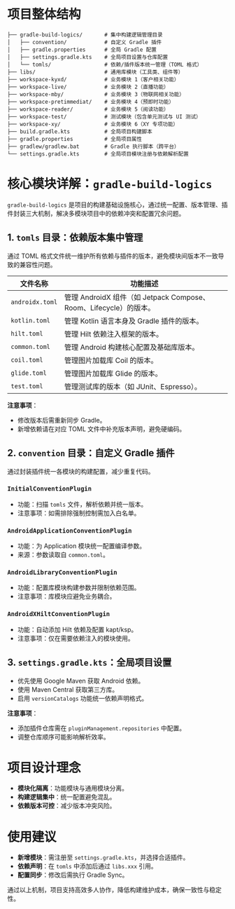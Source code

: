 
# 项目整体结构

```text
├── gradle-build-logics/       # 集中构建逻辑管理目录
│   ├── convention/            # 自定义 Gradle 插件
│   ├── gradle.properties      # 全局 Gradle 配置
│   ├── settings.gradle.kts    # 全局项目设置与仓库配置
│   └── tomls/                 # 依赖/插件版本统一管理（TOML 格式）
├── libs/                      # 通用库模块（工具类、组件等）
├── workspace-kyxd/            # 业务模块 1（客户相关功能）
├── workspace-live/            # 业务模块 2（直播功能）
├── workspace-mby/             # 业务模块 3（物联网相关功能）
├── workspace-pretimmediat/    # 业务模块 4（预即时功能）
├── workspace-reader/          # 业务模块 5（阅读功能）
├── workspace-test/            # 测试模块（包含单元测试与 UI 测试）
├── workspace-xy/              # 业务模块 6（XY 专项功能）
├── build.gradle.kts           # 全局项目构建脚本
├── gradle.properties          # 全局项目属性
├── gradlew/gradlew.bat        # Gradle 执行脚本（跨平台）
└── settings.gradle.kts        # 全局项目模块注册与依赖解析配置
```

# 核心模块详解：`gradle-build-logics`

`gradle-build-logics` 是项目的构建基础设施核心，通过统一配置、版本管理、插件封装三大机制，解决多模块项目中的依赖冲突和配置冗余问题。

## 1. `tomls` 目录：依赖版本集中管理

通过 TOML 格式文件统一维护所有依赖与插件的版本，避免模块间版本不一致导致的兼容性问题。

| 文件名称           | 功能描述                                                                 |
|--------------------|--------------------------------------------------------------------------|
| `androidx.toml`    | 管理 AndroidX 组件（如 Jetpack Compose、Room、Lifecycle）的版本。       |
| `kotlin.toml`      | 管理 Kotlin 语言本身及 Gradle 插件的版本。                              |
| `hilt.toml`        | 管理 Hilt 依赖注入框架的版本。                                           |
| `common.toml`      | 管理 Android 构建核心配置及基础库版本。                                 |
| `coil.toml`        | 管理图片加载库 Coil 的版本。                                             |
| `glide.toml`       | 管理图片加载库 Glide 的版本。                                            |
| `test.toml`        | 管理测试库的版本（如 JUnit、Espresso）。                                |

**注意事项**：
- 修改版本后需重新同步 Gradle。
- 新增依赖请在对应 TOML 文件中补充版本声明，避免硬编码。

## 2. `convention` 目录：自定义 Gradle 插件

通过封装插件统一各模块的构建配置，减少重复代码。

### `InitialConventionPlugin`
- 功能：扫描 `tomls` 文件，解析依赖并统一版本。
- 注意事项：如需排除强制控制需加入白名单。

### `AndroidApplicationConventionPlugin`
- 功能：为 Application 模块统一配置编译参数。
- 来源：参数读取自 `common.toml`。

### `AndroidLibraryConventionPlugin`
- 功能：配置库模块构建参数并限制依赖范围。
- 注意事项：库模块应避免业务耦合。

### `AndroidXHiltConventionPlugin`
- 功能：自动添加 Hilt 依赖及配置 kapt/ksp。
- 注意事项：仅在需要依赖注入的模块使用。

## 3. `settings.gradle.kts`：全局项目设置

- 优先使用 Google Maven 获取 Android 依赖。
- 使用 Maven Central 获取第三方库。
- 启用 `versionCatalogs` 功能统一依赖声明格式。

**注意事项**：
- 添加插件仓库需在 `pluginManagement.repositories` 中配置。
- 调整仓库顺序可能影响解析效率。

# 项目设计理念

- **模块化隔离**：功能模块与通用模块分离。
- **构建逻辑集中**：统一配置避免混乱。
- **依赖版本可控**：减少版本冲突风险。

# 使用建议

- **新增模块**：需注册至 `settings.gradle.kts`，并选择合适插件。
- **依赖声明**：在 `tomls` 中添加后通过 `libs.xxx` 引用。
- **配置同步**：修改后需执行 Gradle Sync。

通过以上机制，项目支持高效多人协作，降低构建维护成本，确保一致性与稳定性。
